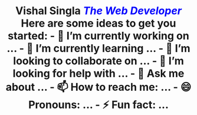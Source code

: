 <h1 align="center">Vishal Singla <i><font color=" blue">The Web Developer</font></i>

<!--
**Vish-al-Singla/Vish-al-Singla** is a ✨ _special_ ✨ repository because its `README.md` (this file) appears on your GitHub profile.
--!>
Here are some ideas to get you started:

- 🔭 I’m currently working on ...
- 🌱 I’m currently learning ...
- 👯 I’m looking to collaborate on ...
- 🤔 I’m looking for help with ...
- 💬 Ask me about ...
- 📫 How to reach me: ...
- 😄 Pronouns: ...
- ⚡ Fun fact: ...
